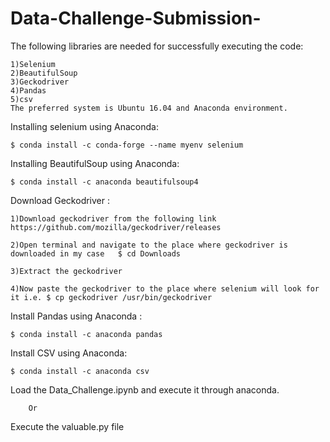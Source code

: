 # Data-Challenge-Submission-
The following libraries are needed for successfully executing the code:
	 
	1)Selenium
	2)BeautifulSoup
	3)Geckodriver
	4)Pandas
	5)csv
	The preferred system is Ubuntu 16.04 and Anaconda environment.

Installing selenium using Anaconda:
	
	$ conda install -c conda-forge --name myenv selenium 

Installing BeautifulSoup using Anaconda:
	
	$ conda install -c anaconda beautifulsoup4

Download Geckodriver :

	1)Download geckodriver from the following link https://github.com/mozilla/geckodriver/releases

	2)Open terminal and navigate to the place where geckodriver is downloaded in my case   $ cd Downloads
	
	3)Extract the geckodriver

	4)Now paste the geckodriver to the place where selenium will look for it i.e. $ cp geckodriver /usr/bin/geckodriver

Install  Pandas using Anaconda :
	
	$ conda install -c anaconda pandas

Install CSV using Anaconda:
	
	$ conda install -c anaconda csv


Load the Data_Challenge.ipynb and execute it through anaconda.

		Or

Execute the valuable.py file
